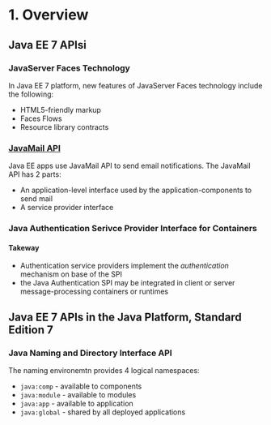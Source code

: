 # 1. Overview
## Java EE 7 APIsi
### JavaServer Faces Technology
In Java EE 7 platform, new features of JavaServer Faces technology include the following:

* HTML5-friendly markup
* Faces Flows
* Resource library contracts


### [JavaMail API](https://docs.oracle.com/javaee/7/tutorial/overview007.htm#BNACJ)
Java EE apps use JavaMail API to send email notifications. The JavaMail API has 2 parts:
* An application-level interface used by the application-components to send mail
* A service provider interface

### Java Authentication Serivce Provider Interface for Containers
#### Takeway
* Authentication service providers implement the *authentication* mechanism on base of the SPI
* the Java Authentication SPI may be integrated in client or server message-processing containers or runtimes

## Java EE 7 APIs in the Java Platform, Standard Edition 7
### Java Naming and Directory Interface API
The naming environemtn provides 4 logical namespaces:
 * `java:comp` - available to components
 * `java:module` - available to modules
 * `java:app` - available to application
 * `java:global` - shared by all deployed applications
